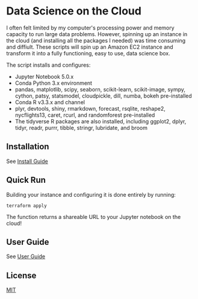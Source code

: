 # Data Science on the Cloud

I often felt limited by my computer's processing power and memory capacity to run large data problems.  However, spinning up an instance in the cloud (and installing all the packages I needed) was time consuming and diffiult. These scripts will spin up an Amazon EC2 instance and transform it into a fully functioning, easy to use, data science box.  

The script installs and configures:

- Jupyter Notebook 5.0.x
- Conda Python 3.x environment
- pandas, matplotlib, scipy, seaborn, scikit-learn, scikit-image, sympy, cython, patsy, statsmodel, cloudpickle, dill, numba, bokeh pre-installed
- Conda R v3.3.x and channel
- plyr, devtools, shiny, rmarkdown, forecast, rsqlite, reshape2, nycflights13, caret, rcurl, and randomforest pre-installed
- The tidyverse R packages are also installed, including ggplot2, dplyr, tidyr, readr, purrr, tibble, stringr, lubridate, and broom

## Installation

See [Install Guide](https://github.com/mikekosk/datascience-cloud/blob/master/INSTALL.md "Install Guide")

## Quick Run

Building your instance and configuring it is done entirely by running:
``` 
terraform apply
```
The function returns a shareable URL to your Jupyter notebook on the cloud!

## User Guide

See [User Guide](https://github.com/mikekosk/datascience-cloud/blob/master/USER-GUIDE.md)

## License

[MIT](https://github.com/electron/electron/blob/master/LICENSE "MIT")

